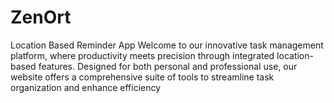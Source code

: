 # ZenOrt
Location Based Reminder App
Welcome to our innovative task management platform, where productivity meets precision through integrated location-based features. Designed for both personal and professional use, our website offers a comprehensive suite of tools to streamline task organization and enhance efficiency
